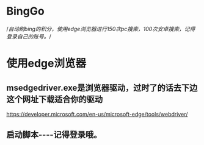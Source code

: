 # BingGo
/*自动刷bing的积分，使用edge浏览器进行150次pc搜索，100次安卓搜索，记得登录自己的账号。*/
# 使用edge浏览器
## msedgedriver.exe是浏览器驱动，过时了的话去下边这个网址下载适合你的驱动
https://developer.microsoft.com/en-us/microsoft-edge/tools/webdriver/
## 启动脚本----记得登录哦。
